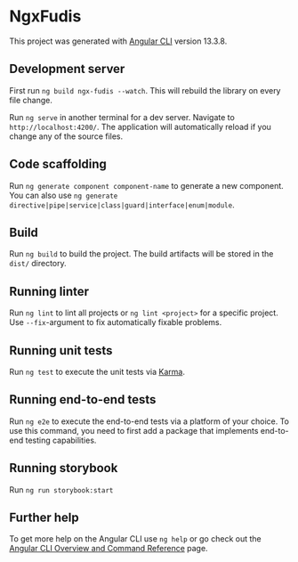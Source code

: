 # NgxFudis

This project was generated with [Angular CLI](https://github.com/angular/angular-cli) version 13.3.8.

## Development server

First run `ng build ngx-fudis --watch`. This will rebuild the library on every file change.

Run `ng serve` in another terminal for a dev server. Navigate to `http://localhost:4200/`. The application will automatically reload if you change any of the source files.

## Code scaffolding

Run `ng generate component component-name` to generate a new component. You can also use `ng generate directive|pipe|service|class|guard|interface|enum|module`.

## Build

Run `ng build` to build the project. The build artifacts will be stored in the `dist/` directory.

## Running linter

Run `ng lint` to lint all projects or `ng lint <project>` for a specific project. Use `--fix`-argument to fix automatically 
fixable problems.

## Running unit tests

Run `ng test` to execute the unit tests via [Karma](https://karma-runner.github.io).

## Running end-to-end tests

Run `ng e2e` to execute the end-to-end tests via a platform of your choice. To use this command, you need to first add a package that implements end-to-end testing capabilities.

## Running storybook

Run `ng run storybook:start`

## Further help

To get more help on the Angular CLI use `ng help` or go check out the [Angular CLI Overview and Command Reference](https://angular.io/cli) page.
